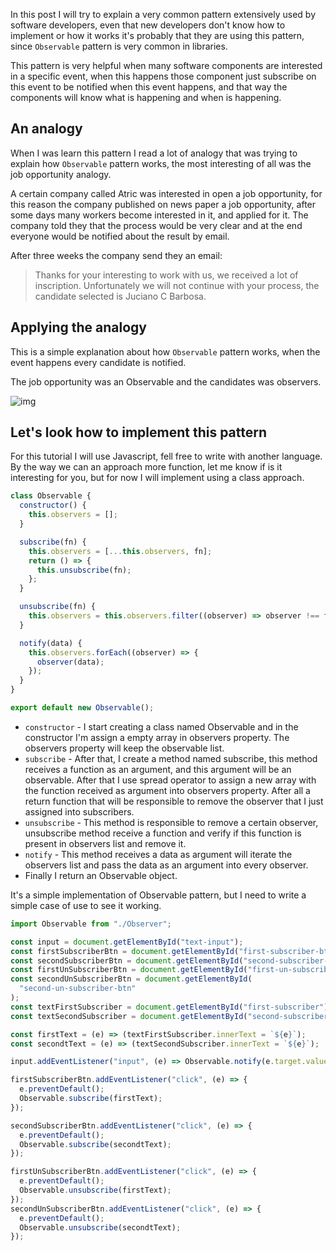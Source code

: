 In this post I will try to explain a very common pattern extensively used by software developers, even that new developers don't know how to implement or how it works it's probably that they are using this pattern, since `Observable` pattern is very common in libraries.

This pattern is very helpful when many software components are interested in a specific event, when this happens those component just subscribe on this event to be notified when this event happens, and that way the components will know what is happening and when is happening.

## An analogy

When I was learn this pattern I read a lot of analogy that was trying to explain how `Observable` pattern works, the most interesting of all was the job opportunity analogy.

A certain company called Atric was interested in open a job opportunity, for this reason the company published on news paper a job opportunity, after some days many workers become interested in it, and applied for it. The company told they that the process would be very clear and at the end everyone would be notified about the result by email.

After three weeks the company send they an email:

> Thanks for your interesting to work with us, we received a lot of inscription. Unfortunately we will not continue with your process, the candidate selected is Juciano C Barbosa.

## Applying the analogy

This is a simple explanation about how `Observable` pattern works, when the event happens every candidate is notified.

The job opportunity was an Observable and the candidates was observers.

![img](https://res.cloudinary.com/practicaldev/image/fetch/s--fFL1gLyM--/c_limit%2Cf_auto%2Cfl_progressive%2Cq_auto%2Cw_880/https://miro.medium.com/max/1400/1%2A1_UqvLgnW_YoveycFEHmzA.png)

## Let's look how to implement this pattern

For this tutorial I will use Javascript, fell free to write with another language. By the way we can an approach more function, let me know if is it interesting for you, but for now I will implement using a class approach.

```javascript
class Observable {
  constructor() {
    this.observers = [];
  }

  subscribe(fn) {
    this.observers = [...this.observers, fn];
    return () => {
      this.unsubscribe(fn);
    };
  }

  unsubscribe(fn) {
    this.observers = this.observers.filter((observer) => observer !== fn);
  }

  notify(data) {
    this.observers.forEach((observer) => {
      observer(data);
    });
  }
}

export default new Observable();
```

- `constructor` - I start creating a class named Observable and in the constructor I'm assign a empty array in observers property. The observers property will keep the observable list.
- `subscribe` - After that, I create a method named subscribe, this method receives a function as an argument, and this argument will be an observable. After that I use spread operator to assign a new array with the function received as argument into observers property. After all a return function that will be responsible to remove the observer that I just assigned into subscribers.
- `unsubscribe` - This method is responsible to remove a certain observer, unsubscribe method receive a function and verify if this function is present in observers list and remove it.
- `notify` - This method receives a data as argument will iterate the observers list and pass the data as an argument into every observer.
- Finally I return an Observable object.

It's a simple implementation of Observable pattern, but I need to write a simple case of use to see it working.

```javascript
import Observable from "./Observer";

const input = document.getElementById("text-input");
const firstSubscriberBtn = document.getElementById("first-subscriber-btn");
const secondSubscriberBtn = document.getElementById("second-subscriber-btn");
const firstUnSubscriberBtn = document.getElementById("first-un-subscriber-btn");
const secondUnSubscriberBtn = document.getElementById(
  "second-un-subscriber-btn"
);
const textFirstSubscriber = document.getElementById("first-subscriber");
const textSecondSubscriber = document.getElementById("second-subscriber");

const firstText = (e) => (textFirstSubscriber.innerText = `${e}`);
const secondtText = (e) => (textSecondSubscriber.innerText = `${e}`);

input.addEventListener("input", (e) => Observable.notify(e.target.value));

firstSubscriberBtn.addEventListener("click", (e) => {
  e.preventDefault();
  Observable.subscribe(firstText);
});

secondSubscriberBtn.addEventListener("click", (e) => {
  e.preventDefault();
  Observable.subscribe(secondtText);
});

firstUnSubscriberBtn.addEventListener("click", (e) => {
  e.preventDefault();
  Observable.unsubscribe(firstText);
});
secondUnSubscriberBtn.addEventListener("click", (e) => {
  e.preventDefault();
  Observable.unsubscribe(secondtText);
});
```
